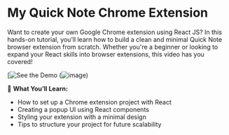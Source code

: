 # My Quick Note Chrome Extension

Want to create your own Google Chrome extension using React JS? In this hands-on tutorial, you’ll learn how to build a clean and minimal Quick Note browser extension from scratch. Whether you're a beginner or looking to expand your React skills into browser extensions, this video has you covered!

[![See the Demo](![image](https://github.com/user-attachments/assets/2f37d22e-dfcd-428e-91ce-58c668124112)) 
(![image](https://github.com/user-attachments/assets/4cdf7f30-a171-4ee7-9485-f8f1d6d53c48)) 


🔧 **What You’ll Learn:**
- How to set up a Chrome extension project with React  
- Creating a popup UI using React components  
- Styling your extension with a minimal design  
- Tips to structure your project for future scalability



